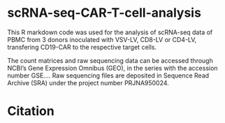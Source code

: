 # scRNA-seq-CAR-T-cell-analysis
This R markdown code was used for the analysis of scRNA-seq data of PBMC from 3 donors inoculated with VSV-LV, CD8-LV or CD4-LV, transfering CD19-CAR to the respective target cells.

The count matrices and raw sequencing data can be accessed through NCBI’s Gene Expression Omnibus (GEO), in the series with the accession number GSE....
Raw sequencing files are deposited in Sequence Read Archive (SRA) under the project number PRJNA950024.

# Citation
